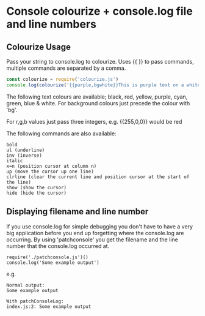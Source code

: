 # Console colourize + console.log file and line numbers

## Colourize Usage

Pass your string to console.log to colourize. Uses {{ }} to pass commands, multiple commands are separated by a comma. 
```js
const colourize = require('colourize.js')
console.log(colourize('{{purple,bgwhite}}This is purple text on a white background'))
```

The following text colours are available; black, red, yellow, purple, cyan, green, blue & white. For background colours just precede the colour with 'bg'.

For r,g,b values just pass three integers, e.g. {{255,0,0}} would be red

The following commands are also available:
```
bold
ul (underline)
inv (inverse)
italic
x=n (position cursor at column n)
up (move the cursor up one line)
clrline (clear the current line and position cursor at the start of the line)
show (show the cursor)
hide (hide the cursor)
```

## Displaying filename and line number

If you use console.log for simple debugging you don't have to have a very big application before you end up forgetting where the console.log are occurring. By using 'patchconsole' you get the filename and the line number that the console.log occurred at.

```
require('./patchconsole.js')()
console.log('Some example output')
```

e.g.
```
Normal output:
Some example output

With patchConsoleLog:
index.js:2: Some example output
```
